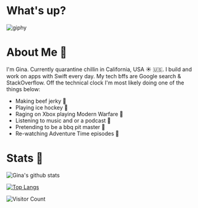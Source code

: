 # What's up? 


![giphy](https://user-images.githubusercontent.com/9616943/88987653-78f79500-d28b-11ea-92d4-d46a15eda182.gif)


# About Me 🤧

I'm Gina. Currently quarantine chillin in California, USA ☀️ 🇺🇸. I build and work on apps with Swift every day. My tech bffs are Google search & StackOverflow. Off the technical clock I'm most likely doing one of the things below: 

- Making beef jerky 🤠
- Playing ice hockey 🏒
- Raging on Xbox playing Modern Warfare 👾
- Listening to music and or a podcast 📖
- Pretending to be a bbq pit master 🥩
- Re-watching Adventure Time episodes 🌈


# Stats 👀
![Gina's github stats](https://github-readme-stats.vercel.app/api?username=gdelarosa&hide=contribs&count_private=true&show_icons=true&theme=tokyonight&hide_title=true)


[![Top Langs](https://github-readme-stats.vercel.app/api/top-langs/?username=gdelarosa)](https://github.com/gdelarosa/github-readme-stats)


![Visitor Count](https://profile-counter.glitch.me/gdelarosa/count.svg)


